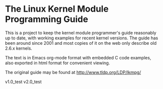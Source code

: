 # The Linux Kernel Module Programming Guide

This is a project to keep the kernel module programmer's guide reasonably up to date, with working examples for recent kernel versions. The guide has been around since 2001 and most copies of it on the web only describe old 2.6.x kernels.

The text is in Emacs org-mode format with embedded C code examples, also exported in html format for convenient viewing.

The original guide may be found at http://www.tldp.org/LDP/lkmpg/

v1.0_test
v2.0_test
